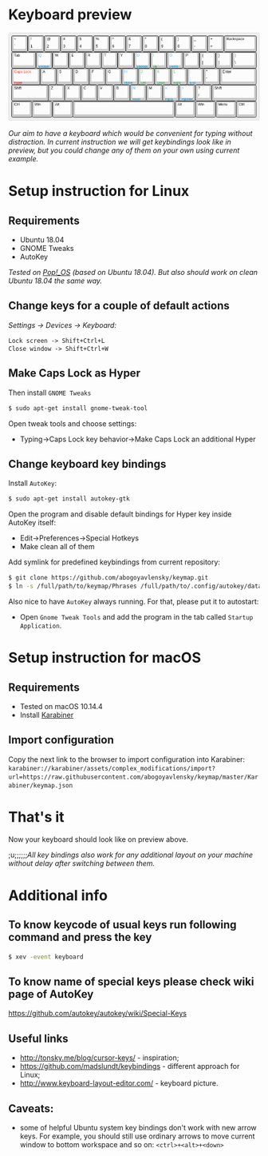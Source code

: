 # Keyboard preview

![Keyboard preview](keyboard-layout.png?raw=true "Title")

*Our aim to have a keyboard which would be convenient for typing without distraction.
In current instruction we will get keybindings look like in preview,
but you could change any of them on your own using current example.*

# Setup instruction for Linux

## Requirements

* Ubuntu 18.04
* GNOME Tweaks
* AutoKey

*Tested on [Pop!_OS](https://system76.com/pop) (based on Ubuntu 18.04).
But also should work on clean Ubuntu 18.04 the same way.*

## Change keys for a couple of default actions

*Settings -> Devices -> Keyboard:*

```
Lock screen -> Shift+Ctrl+L
Close window -> Shift+Ctrl+W
```

## Make Caps Lock as Hyper

Then install `GNOME Tweaks`

```bash
$ sudo apt-get install gnome-tweak-tool
```

Open tweak tools and choose settings:

* Typing->Caps Lock key behavior->Make Caps Lock an additional Hyper

## Change keyboard key bindings

Install `AutoKey`:

```bash
$ sudo apt-get install autokey-gtk
```

Open the program and disable default bindings for Hyper key inside AutoKey
itself:

* Edit->Preferences->Special Hotkeys
* Make clean all of them

Add symlink for predefined keybindings from current repository:

```bash
$ git clone https://github.com/abogoyavlensky/keymap.git
$ ln -s /full/path/to/keymap/Phrases /full/path/to/.config/autokey/data/Phrases
```

Also nice to have `AutoKey` always running. For that, please put it to
autostart:

* Open `Gnome Tweak Tools` and add the program in the tab called
`Startup Application`.

# Setup instruction for macOS

## Requirements
* Tested on macOS 10.14.4
* Install [Karabiner](https://pqrs.org/osx/karabiner/index.html)

## Import configuration

Copy the next link to the browser to import configuration into Karabiner:
`karabiner://karabiner/assets/complex_modifications/import?url=https://raw.githubusercontent.com/abogoyavlensky/keymap/master/Karabiner/keymap.json`

# That's it

Now your keyboard should look like on preview above.

;u;;;;;;*All key bindings also work for any additional layout on your machine
without delay after switching between them.*

# Additional info

## To know keycode of usual keys run following command and press the key

```bash
$ xev -event keyboard
```

## To know name of special keys please check wiki page of AutoKey

https://github.com/autokey/autokey/wiki/Special-Keys

## Useful links

* http://tonsky.me/blog/cursor-keys/ - inspiration;
* https://github.com/madslundt/keybindings - different approach for Linux;
* http://www.keyboard-layout-editor.com/ - keyboard picture.

## Caveats:

* some of helpful Ubuntu system key bindings don't work with new arrow
keys. For example, you should still use ordinary arrows to move
current window to bottom workspace and so on: `<ctrl>+<alt>+<down>`
